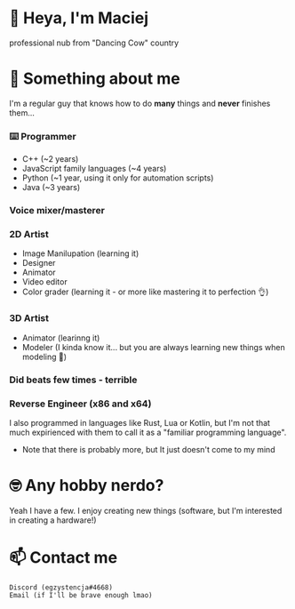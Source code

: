 # 👋 Heya, I'm Maciej
professional nub from "Dancing Cow" country

# 🔭 Something about me
I'm a regular guy that knows how to do **many** things and **never** finishes them...

### ⌨️ Programmer
- C++ (~2 years)
- JavaScript family languages (~4 years)
- Python (~1 year, using it only for automation scripts)
- Java (~3 years)

### Voice mixer/masterer

### 2D Artist
* Image Manilupation (learning it)
* Designer
* Animator
* Video editor
* Color grader (learning it - or more like mastering it to perfection 👌)

### 3D Artist
* Animator (learinng it)
* Modeler (I kinda know it... but you are always learning new things when modeling 🤣)

### Did beats few times - terrible

### Reverse Engineer (x86 and x64)

I also programmed in languages like Rust, Lua or Kotlin, but I'm not that much expirienced with them to call it as a "familiar programming language".

* Note that there is probably more, but It just doesn't come to my mind

# 🤓 Any hobby nerdo?
Yeah I have a few. I enjoy creating new things (software, but I'm interested in creating a hardware!)

# 📫 Contact me
    Discord (egzystencja#4668)
    Email (if I'll be brave enough lmao)
